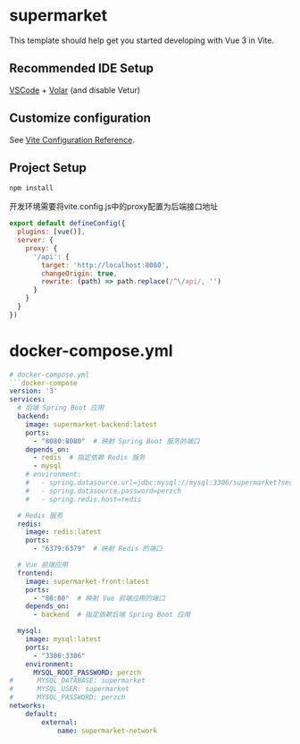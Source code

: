 # supermarket

This template should help get you started developing with Vue 3 in Vite.

## Recommended IDE Setup

[VSCode](https://code.visualstudio.com/) + [Volar](https://marketplace.visualstudio.com/items?itemName=Vue.volar) (and disable Vetur)

## Customize configuration

See [Vite Configuration Reference](https://vitejs.dev/config/).

## Project Setup

```sh
npm install
```
开发环境需要将vite.config.js中的proxy配置为后端接口地址
```javascript
export default defineConfig({
  plugins: [vue()],
  server: {
    proxy: {
      '/api': {
        target: 'http://localhost:8080',
        changeOrigin: true,
        rewrite: (path) => path.replace(/^\/api/, '')
      }
    }
  }
})
```

# docker-compose.yml
```yml
# docker-compose.yml
```docker-compose
version: '3'
services:
  # 后端 Spring Boot 应用
  backend:
    image: supermarket-backend:latest
    ports:
      - "8080:8080"  # 映射 Spring Boot 服务的端口
    depends_on:
      - redis  # 指定依赖 Redis 服务
      - mysql
    # environment:
    #   - spring.datasource.url=jdbc:mysql://mysql:3306/supermarket?serverTimezone=UTC
    #   - spring.datasource.password=perzch
    #   - spring.redis.host=redis

  # Redis 服务
  redis:
    image: redis:latest
    ports:
      - "6379:6379"  # 映射 Redis 的端口

  # Vue 前端应用
  frontend:
    image: supermarket-front:latest
    ports:
      - "80:80"  # 映射 Vue 前端应用的端口
    depends_on:
      - backend  # 指定依赖后端 Spring Boot 应用

  mysql:
    image: mysql:latest
    ports:
      - "3306:3306"
    environment:
      MYSQL_ROOT_PASSWORD: perzch
#      MYSQL_DATABASE: supermarket
#      MYSQL_USER: supermarket
#      MYSQL_PASSWORD: perzch
networks:
    default:
        external:
            name: supermarket-network

```
```